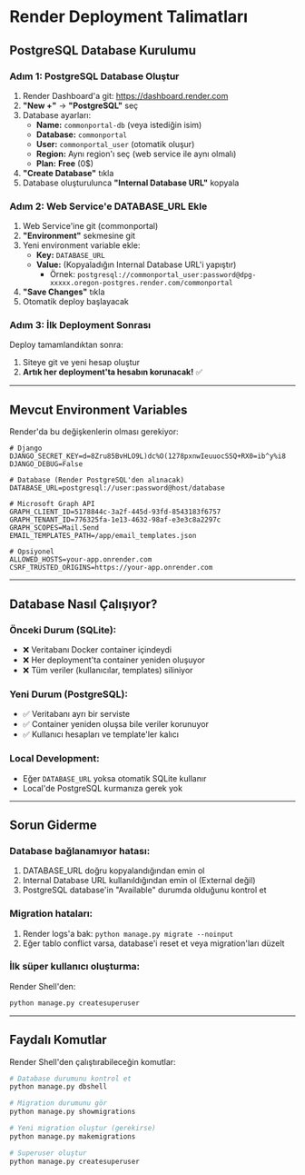 # Render Deployment Talimatları

## PostgreSQL Database Kurulumu

### Adım 1: PostgreSQL Database Oluştur
1. Render Dashboard'a git: https://dashboard.render.com
2. **"New +"** → **"PostgreSQL"** seç
3. Database ayarları:
   - **Name:** `commonportal-db` (veya istediğin isim)
   - **Database:** `commonportal`
   - **User:** `commonportal_user` (otomatik oluşur)
   - **Region:** Aynı region'ı seç (web service ile aynı olmalı)
   - **Plan:** **Free** (0$)
4. **"Create Database"** tıkla
5. Database oluşturulunca **"Internal Database URL"** kopyala

### Adım 2: Web Service'e DATABASE_URL Ekle
1. Web Service'ine git (commonportal)
2. **"Environment"** sekmesine git
3. Yeni environment variable ekle:
   - **Key:** `DATABASE_URL`
   - **Value:** (Kopyaladığın Internal Database URL'i yapıştır)
     - Örnek: `postgresql://commonportal_user:password@dpg-xxxxx.oregon-postgres.render.com/commonportal`
4. **"Save Changes"** tıkla
5. Otomatik deploy başlayacak

### Adım 3: İlk Deployment Sonrası
Deploy tamamlandıktan sonra:
1. Siteye git ve yeni hesap oluştur
2. **Artık her deployment'ta hesabın korunacak!** ✅

---

## Mevcut Environment Variables

Render'da bu değişkenlerin olması gerekiyor:

```env
# Django
DJANGO_SECRET_KEY=d=8Zru85BvHLO9L)dc%O(1278pxnwIeuuocSSQ+RX0=ib^y%i8
DJANGO_DEBUG=False

# Database (Render PostgreSQL'den alınacak)
DATABASE_URL=postgresql://user:password@host/database

# Microsoft Graph API
GRAPH_CLIENT_ID=5178844c-3a2f-445d-93fd-8543183f6757
GRAPH_TENANT_ID=776325fa-1e13-4632-98af-e3e3c8a2297c
GRAPH_SCOPES=Mail.Send
EMAIL_TEMPLATES_PATH=/app/email_templates.json

# Opsiyonel
ALLOWED_HOSTS=your-app.onrender.com
CSRF_TRUSTED_ORIGINS=https://your-app.onrender.com
```

---

## Database Nasıl Çalışıyor?

### Önceki Durum (SQLite):
- ❌ Veritabanı Docker container içindeydi
- ❌ Her deployment'ta container yeniden oluşuyor
- ❌ Tüm veriler (kullanıcılar, templates) siliniyor

### Yeni Durum (PostgreSQL):
- ✅ Veritabanı ayrı bir serviste
- ✅ Container yeniden oluşsa bile veriler korunuyor
- ✅ Kullanıcı hesapları ve template'ler kalıcı

### Local Development:
- Eğer `DATABASE_URL` yoksa otomatik SQLite kullanır
- Local'de PostgreSQL kurmanıza gerek yok

---

## Sorun Giderme

### Database bağlanamıyor hatası:
1. DATABASE_URL doğru kopyalandığından emin ol
2. Internal Database URL kullanıldığından emin ol (External değil)
3. PostgreSQL database'in "Available" durumda olduğunu kontrol et

### Migration hataları:
1. Render logs'a bak: `python manage.py migrate --noinput`
2. Eğer tablo conflict varsa, database'i reset et veya migration'ları düzelt

### İlk süper kullanıcı oluşturma:
Render Shell'den:
```bash
python manage.py createsuperuser
```

---

## Faydalı Komutlar

Render Shell'den çalıştırabileceğin komutlar:

```bash
# Database durumunu kontrol et
python manage.py dbshell

# Migration durumunu gör
python manage.py showmigrations

# Yeni migration oluştur (gerekirse)
python manage.py makemigrations

# Superuser oluştur
python manage.py createsuperuser
```

